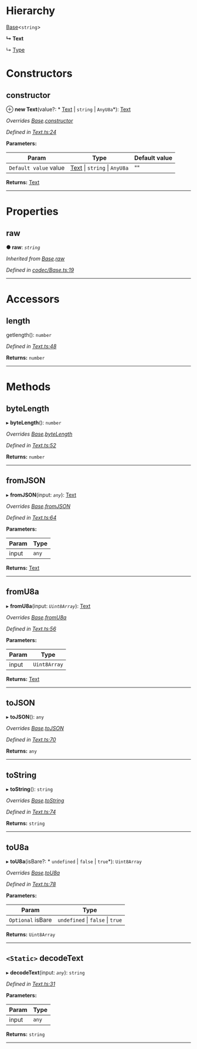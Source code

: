 

# Hierarchy

 [Base](_codec_base_.base.md)<`string`>

**↳ Text**

↳  [Type](_type_.type.md)

# Constructors

<a id="constructor"></a>

##  constructor

⊕ **new Text**(value?: * [Text](_text_.text.md) &#124; `string` &#124; `AnyU8a`*): [Text](_text_.text.md)

*Overrides [Base](_codec_base_.base.md).[constructor](_codec_base_.base.md#constructor)*

*Defined in [Text.ts:24](https://github.com/polkadot-js/api/blob/a47485c/packages/types/src/Text.ts#L24)*

**Parameters:**

| Param | Type | Default value |
| ------ | ------ | ------ |
| `Default value` value |  [Text](_text_.text.md) &#124; `string` &#124; `AnyU8a`| &quot;&quot; |

**Returns:** [Text](_text_.text.md)

___

# Properties

<a id="raw"></a>

##  raw

**● raw**: *`string`*

*Inherited from [Base](_codec_base_.base.md).[raw](_codec_base_.base.md#raw)*

*Defined in [codec/Base.ts:19](https://github.com/polkadot-js/api/blob/a47485c/packages/types/src/codec/Base.ts#L19)*

___

# Accessors

<a id="length"></a>

##  length

getlength(): `number`

*Defined in [Text.ts:48](https://github.com/polkadot-js/api/blob/a47485c/packages/types/src/Text.ts#L48)*

**Returns:** `number`

___

# Methods

<a id="bytelength"></a>

##  byteLength

▸ **byteLength**(): `number`

*Overrides [Base](_codec_base_.base.md).[byteLength](_codec_base_.base.md#bytelength)*

*Defined in [Text.ts:52](https://github.com/polkadot-js/api/blob/a47485c/packages/types/src/Text.ts#L52)*

**Returns:** `number`

___
<a id="fromjson"></a>

##  fromJSON

▸ **fromJSON**(input: *`any`*): [Text](_text_.text.md)

*Overrides [Base](_codec_base_.base.md).[fromJSON](_codec_base_.base.md#fromjson)*

*Defined in [Text.ts:64](https://github.com/polkadot-js/api/blob/a47485c/packages/types/src/Text.ts#L64)*

**Parameters:**

| Param | Type |
| ------ | ------ |
| input | `any` |

**Returns:** [Text](_text_.text.md)

___
<a id="fromu8a"></a>

##  fromU8a

▸ **fromU8a**(input: *`Uint8Array`*): [Text](_text_.text.md)

*Overrides [Base](_codec_base_.base.md).[fromU8a](_codec_base_.base.md#fromu8a)*

*Defined in [Text.ts:56](https://github.com/polkadot-js/api/blob/a47485c/packages/types/src/Text.ts#L56)*

**Parameters:**

| Param | Type |
| ------ | ------ |
| input | `Uint8Array` |

**Returns:** [Text](_text_.text.md)

___
<a id="tojson"></a>

##  toJSON

▸ **toJSON**(): `any`

*Overrides [Base](_codec_base_.base.md).[toJSON](_codec_base_.base.md#tojson)*

*Defined in [Text.ts:70](https://github.com/polkadot-js/api/blob/a47485c/packages/types/src/Text.ts#L70)*

**Returns:** `any`

___
<a id="tostring"></a>

##  toString

▸ **toString**(): `string`

*Overrides [Base](_codec_base_.base.md).[toString](_codec_base_.base.md#tostring)*

*Defined in [Text.ts:74](https://github.com/polkadot-js/api/blob/a47485c/packages/types/src/Text.ts#L74)*

**Returns:** `string`

___
<a id="tou8a"></a>

##  toU8a

▸ **toU8a**(isBare?: * `undefined` &#124; `false` &#124; `true`*): `Uint8Array`

*Overrides [Base](_codec_base_.base.md).[toU8a](_codec_base_.base.md#tou8a)*

*Defined in [Text.ts:78](https://github.com/polkadot-js/api/blob/a47485c/packages/types/src/Text.ts#L78)*

**Parameters:**

| Param | Type |
| ------ | ------ |
| `Optional` isBare |  `undefined` &#124; `false` &#124; `true`|

**Returns:** `Uint8Array`

___
<a id="decodetext"></a>

## `<Static>` decodeText

▸ **decodeText**(input: *`any`*): `string`

*Defined in [Text.ts:31](https://github.com/polkadot-js/api/blob/a47485c/packages/types/src/Text.ts#L31)*

**Parameters:**

| Param | Type |
| ------ | ------ |
| input | `any` |

**Returns:** `string`

___

